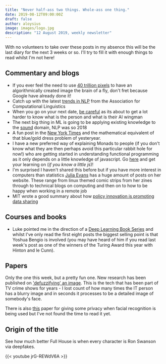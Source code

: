 ```yaml
---
title: "Never half-ass two things. Whole-ass one thing."
date: 2019-08-12T09:00:00Z
draft: false
author: aloysius
image: images/logo.jpg
description: "12 August 2019, weekly newsletter"
---
```


With no volunteers to take over these posts in my absence this will be the last
diary for the next 3 weeks or so. I'll try to fill it with enough things to read
whilst I'm not here!


## Commentary and blogs
- If you ever feel the need to use [40 trillion
  pixels](https://ai.googleblog.com/2019/08/an-interactive-automated-3d.html) to
  have an algorithmically created image the brain of a fly, don't fret because
  Google have already done it!
- Catch up with the latest [trends in
  NLP](https://www.mihaileric.com/posts/nlp-trends-acl-2019/) from the
  Association for Computational Linguistics
- When you go on your next date, [be
  careful](https://www.technologyreview.com/s/614031/ai-could-be-your-wingmaner-wingboton-your-next-first-date/)
  as its about to get a lot harder to know what is the person and what is their
  AI wingman
- The next big thing in ML is going to be applying existing knowledge to the
  [sound](http://blog.christianperone.com/2019/08/listening-to-the-neural-network-gradient-norms-during-training/)
  domain, NLP was so 2018
- A fun post in the [New York
  Times](https://www.nytimes.com/2019/08/05/science/math-equation-pemdas-bodmas.html)
  and the mathematical equivalent of that
  blue/gold dress problem of yesteryear.
- I have a new preferred way of explaining Monads to people (if you don't know
  what they are then perhaps avoid this particular rabbit hole for now!) who are
  getting started in understanding functional programming as it only depends on
  a little knowledge of javascript. Go
  [here](https://blog.kabir.sh/posts/inventing-monads.html) and get your
  learning on (*if you know a little js*)!
- I'm surprised I haven't shared this before but if you have more interest in
  computers than statistics [Julia Evans](https://jvns.ca/) has a huge amount of
  posts on her website. These range from linux themed comic strips from her
  zines through to technical blogs on computing and then on to how to be happy
  when working in a remote job
- MIT wrote a good summary about how [policy innovation is promoting data
  sharing](https://www.technologyreview.com/s/613927/trusted-data-and-the-future-of-information-sharing/)


## Courses and books
- Luke pointed me in the direction of a [Deep Learning Book
  Series](https://hadrienj.github.io/deep-learning-book-series-home/) and whilst
  I've only read the first eight posts the biggest selling point is that Yoshua
  Bengio is involved (you may have heard of him if you read last week's post as
  one of the winners of the Turing Award this year with Hinton and le Cunn).


## Papers

Only the one this week, but a pretty fun one. New research has been published on
['defuzzifying' an image](https://arxiv.org/abs/1908.02197). This is the tech
that has been part of TV crime shows for years - I lost count of how many times
the IT person has a blurry image and in seconds it processes to be a detailed
image of somebody's face.

There is also [this](https://ieeexplore.ieee.org/document/8744230) paper for
giving some privacy when facial recognition is being used but I've not found the
time to read it yet.


## Origin of the title

See how much better Full House is when every character
is Ron Swanson via deepfakes.

{{< youtube jrG-REWdV6A >}}
